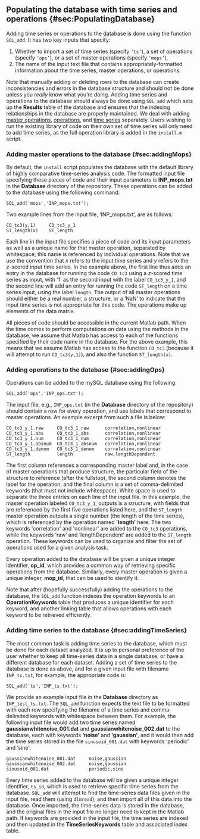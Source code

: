 ## Populating the database with time series and operations {#sec:PopulatingDatabase}

Adding time series or operations to the database is done using the function `SQL_add`.
It has two key inputs that specify:

1. Whether to import a set of time series (specify `‘ts’`), a set of operations (specify `‘ops’`), or a set of master operations (specify `‘mops’`),
2. The name of the input text file that contains appropriately-formatted information about the time series, master operations, or operations.

Note that manually adding or deleting rows to the database can create inconsistencies and errors in the database structure and should not be done unless you *really* know what you’re doing.
Adding time series and operations to the database should always be done using `SQL_add` which sets up the **Results** table of the database and ensures that the indexing relationships in the database
are properly maintained.
We deal with adding [master operations](#sec:addingMops), [operations](#sec:addingOps), and [time series](#sec:addingTimeSeries) separately.
Users wishing to run the existing library of code on their own set of time series will only need to add time series, as the full operation library is added in the `install.m` script.

### Adding master operations to the database {#sec:addingMops}

By default, the `install` script populates the database with the default library of highly comparative time-series analysis code.
The formatted input file specifying these pieces of code and their input parameters is **INP_mops.txt** in the **Database** directory of the repository.
These operations can be added to the database using the following command:

    SQL_add('mops','INP_mops.txt');

Two example lines from the input file, ‘INP_mops.txt’, are as follows:

    CO_tc3(y,1)     CO_tc3_y_1
    ST_length(x)    ST_length

Each line in the input file specifies a piece of code and its input parameters as well as a unique name for that master operation, separated by whitespace; this name is referenced by individual operations.
Note that we use the convention that *x* refers to the input time series and *y* refers to the *z*-scored input time series.
In the example above, the first line thus adds an entry in the database for running the code `CO_tc3` using a *z*-scored time series as input, with ‘1’ as the second input with the label
`CO_tc3_y_1`, and the second line will add an entry for running the code `ST_length` on a time series input, using the label `length`.
The output of all master operations should either be a real number, a structure, or a ‘NaN’ to indicate that the input time series is not appropriate for this code.
The operations make up elements of the data matrix.

All pieces of code should be accessible in the current Matlab path.
When the time comes to perform computations on data using the methods in the database, we assume that Matlab has access to each of the functions specified by their code name in the database.
For the above example, this means that we assume Matlab has access to the function `CO_tc3` (because it will attempt to run `CO_tc3(y,1)`), and also the function `ST_length(x)`.

### Adding operations to the database {#sec:addingOps}

Operations can be added to the mySQL database using the following:

    SQL_add('ops','INP_ops.txt');

The input file, e.g., `INP_ops.txt` (in the **Database** directory of the repository) should contain a row for every operation, and use labels that correspond to master operations.
An example excerpt from such a file is below:

    CO_tc3_y_1.raw     CO_tc3_1_raw      correlation,nonlinear
    CO_tc3_y_1.abs     CO_tc3_1_abs      correlation,nonlinear
    CO_tc3_y_1.num     CO_tc3_1_num      correlation,nonlinear
    CO_tc3_y_1.absnum  CO_tc3_1_absnum   correlation,nonlinear
    CO_tc3_y_1.denom   CO_tc3_1_denom    correlation,nonlinear
    ST_length          length            raw,lengthDependent

The first column references a corresponding master label and, in the case of master operations that produce structure, the particular field of the structure to reference (after the fullstop), the second column denotes the label for the operation, and the final column is a set of comma-delimited keywords (that must not include whitespace).
White space is used to separate the three entries on each line of the input file.
In this example, the master operation labeled `CO_tc3_y_1`, outputs is a structure, with fields that are referenced by the first five operations listed here, and the `ST_length` master operation outputs a single number (the length of the time series), which is referenced by the operation named **'length'** here.
The two keywords 'correlation' and 'nonlinear' are added to the `CO_tc3` operations, while the keywords ‘raw’ and ‘lengthDependent’ are added to the `ST_length` operation.
These keywords can be used to organize and filter the set of operations used for a given analysis task.

Every operation added to the database will be given a unique integer identifier, **op_id**, which provides a common way of retrieving specific operations from the database.
Similarly, every master operation is given a unique integer, **mop_id**, that can be used to identify it.

Note that after (hopefully successfully) adding the operations to the database, the `SQL_add` function indexes the operation keywords to an **OperationKeywords** table that produces a unique identifier for each keyword, and another linking table that allows operations with each keyword to be retrieved efficiently.

### Adding time series to the database {#sec:addingTimeSeries}

The most common task is adding time series to the database, which must be done for each dataset analyzed. It is up to personal preference of the user whether to keep all time-series data in a single database, or
have a different database for each dataset.
Adding a set of time series to the database is done as above, and for a given input file with filename `INP_ts.txt`, for example, the appropriate code is:

    SQL_add('ts','INP_ts.txt');

We provide an example input file in the **Database** directory as
`INP_test_ts.txt`.
The `SQL_add` function expects the text file to be formatted with each row specifying the filename of a time series and comma-delimited keywords with whitespace between them.
For example, the following input file would add two time series named **gaussianwhitenoise_001.dat** and **gaussianwhitenoise_002.dat** to the database, each with keywords **‘noise’** and **‘gaussian’**, and it would then add the time series stored in the file `sinusoid_001.dat` with keywords ‘periodic’ and ‘sine’:

    gaussianwhitenoise_001.dat     noise,gaussian
    gaussianwhitenoise_002.dat     noise,gaussian
    sinusoid_001.dat               periodic,sine

Every time series added to the database will be given a unique integer identifier, `ts_id`, which is used to retrieve specific time series from the database.
`SQL_add` will attempt to find the time-series data files given in the input file, read them (using `dlmread`), and then import all of this data into the database.
Once imported, the time-series data is stored in the database, and the original files in the input file no longer need to kept in the Matlab path.
If keywords are provided in the input file, the time series are indexed and then updated in the **TimeSeriesKeywords** table and associated index table.